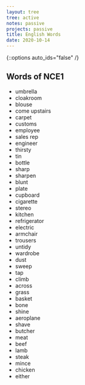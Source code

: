 ```yaml
---
layout: tree
tree: active
notes: passive
projects: passive
title: English Words
date: 2020-10-14
---
```



{::options auto_ids="false" /}


## Words of NCE1

* umbrella
* cloakroom
* blouse
* come upstairs
* carpet
* customs
* employee
* sales rep
* engineer
* thirsty
* tin
* bottle
* sharp
* sharpen
* blunt
* plate
* cupboard
* cigarette
* stereo
* kitchen
* refrigerator
* electric
* armchair
* trousers
* untidy
* wardrobe
* dust
* sweep
* tap
* climb
* across
* grass
* basket
* bone
* shine
* aeroplane
* shave
* butcher
* meat
* beef
* lamb
* steak
* mince
* chicken
* either
